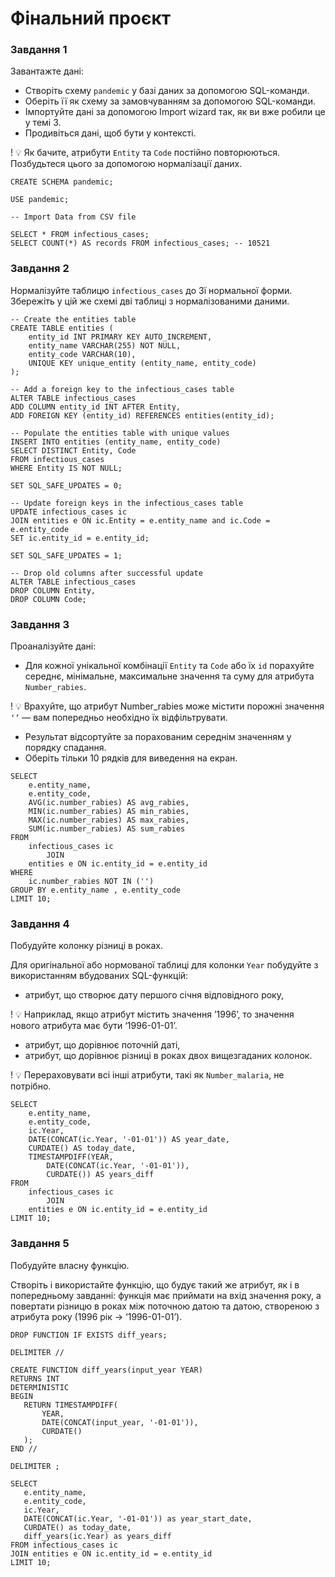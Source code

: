 # Фінальний проєкт

### Завдання 1

Завантажте дані:

- Створіть схему `pandemic` у базі даних за допомогою SQL-команди.
- Оберіть її як схему за замовчуванням за допомогою SQL-команди.
- Імпортуйте дані за допомогою Import wizard так, як ви вже робили це у темі 3.
- Продивіться дані, щоб бути у контексті.

! 💡 Як бачите, атрибути `Entity` та `Code` постійно повторюються. Позбудьтеся цього за допомогою нормалізації даних.

```
CREATE SCHEMA pandemic;

USE pandemic;

-- Import Data from CSV file

SELECT * FROM infectious_cases;
SELECT COUNT(*) AS records FROM infectious_cases; -- 10521
```

### Завдання 2

Нормалізуйте таблицю `infectious_cases` до 3ї нормальної форми. Збережіть у цій же схемі дві таблиці з нормалізованими даними.

```
-- Create the entities table
CREATE TABLE entities (
    entity_id INT PRIMARY KEY AUTO_INCREMENT,
    entity_name VARCHAR(255) NOT NULL,
    entity_code VARCHAR(10),
    UNIQUE KEY unique_entity (entity_name, entity_code)
);

-- Add a foreign key to the infectious_cases table
ALTER TABLE infectious_cases
ADD COLUMN entity_id INT AFTER Entity,
ADD FOREIGN KEY (entity_id) REFERENCES entities(entity_id);

-- Populate the entities table with unique values
INSERT INTO entities (entity_name, entity_code)
SELECT DISTINCT Entity, Code
FROM infectious_cases
WHERE Entity IS NOT NULL;

SET SQL_SAFE_UPDATES = 0;

-- Update foreign keys in the infectious_cases table
UPDATE infectious_cases ic
JOIN entities e ON ic.Entity = e.entity_name and ic.Code = e.entity_code
SET ic.entity_id = e.entity_id;

SET SQL_SAFE_UPDATES = 1;

-- Drop old columns after successful update
ALTER TABLE infectious_cases
DROP COLUMN Entity,
DROP COLUMN Code;
```

### Завдання 3

Проаналізуйте дані:

- Для кожної унікальної комбінації `Entity` та `Code` або їх `id` порахуйте середнє, мінімальне, максимальне значення та суму для атрибута `Number_rabies`.

! 💡 Врахуйте, що атрибут Number_rabies може містити порожні значення `‘’` — вам попередньо необхідно їх відфільтрувати.

- Результат відсортуйте за порахованим середнім значенням у порядку спадання.
- Оберіть тільки 10 рядків для виведення на екран.

```
SELECT
    e.entity_name,
    e.entity_code,
    AVG(ic.number_rabies) AS avg_rabies,
    MIN(ic.number_rabies) AS min_rabies,
    MAX(ic.number_rabies) AS max_rabies,
    SUM(ic.number_rabies) AS sum_rabies
FROM
    infectious_cases ic
        JOIN
    entities e ON ic.entity_id = e.entity_id
WHERE
    ic.number_rabies NOT IN ('')
GROUP BY e.entity_name , e.entity_code
LIMIT 10;
```

### Завдання 4

Побудуйте колонку різниці в роках.

Для оригінальної або нормованої таблиці для колонки `Year` побудуйте з використанням вбудованих SQL-функцій:

- атрибут, що створює дату першого січня відповідного року,

! 💡 Наприклад, якщо атрибут містить значення ’1996’, то значення нового атрибута має бути ‘1996-01-01’.

- атрибут, що дорівнює поточній даті,
- атрибут, що дорівнює різниці в роках двох вищезгаданих колонок.

! 💡 Перераховувати всі інші атрибути, такі як `Number_malaria`, не потрібно.

```
SELECT
    e.entity_name,
    e.entity_code,
    ic.Year,
    DATE(CONCAT(ic.Year, '-01-01')) AS year_date,
    CURDATE() AS today_date,
    TIMESTAMPDIFF(YEAR,
        DATE(CONCAT(ic.Year, '-01-01')),
        CURDATE()) AS years_diff
FROM
    infectious_cases ic
        JOIN
    entities e ON ic.entity_id = e.entity_id
LIMIT 10;
```

### Завдання 5

Побудуйте власну функцію.

Створіть і використайте функцію, що будує такий же атрибут, як і в попередньому завданні: функція має приймати на вхід значення року, а повертати різницю в роках між поточною датою та датою, створеною з атрибута року (1996 рік → ‘1996-01-01’).

```
DROP FUNCTION IF EXISTS diff_years;

DELIMITER //

CREATE FUNCTION diff_years(input_year YEAR)
RETURNS INT
DETERMINISTIC
BEGIN
   RETURN TIMESTAMPDIFF(
       YEAR,
       DATE(CONCAT(input_year, '-01-01')),
       CURDATE()
   );
END //

DELIMITER ;

SELECT
   e.entity_name,
   e.entity_code,
   ic.Year,
   DATE(CONCAT(ic.Year, '-01-01')) as year_start_date,
   CURDATE() as today_date,
   diff_years(ic.Year) as years_diff
FROM infectious_cases ic
JOIN entities e ON ic.entity_id = e.entity_id
LIMIT 10;
```